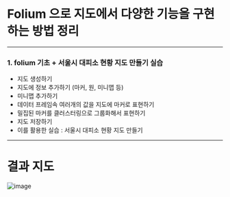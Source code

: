# Folium 으로 지도에서 다양한 기능을 구현하는 방법 정리
---

### 1. folium 기초  + 서울시 대피소 현황 지도 만들기 실습
* 지도 생성하기
* 지도에 정보 추가하기 (마커, 원, 미니맵 등)
* 미니맵 추가하기
* 데이터 프레임속 여러개의 값을 지도에 마커로 표현하기
* 밀집된 마커를 클러스터링으로 그룹화해서 표현하기
* 지도 저장하기
* 이를 활용한 실습 : 서울시 대피소 현황 지도 만들기
---
# 결과 지도
![image](https://user-images.githubusercontent.com/74717033/128636077-641002de-9b10-47d1-9a81-81256b7a04e8.png)
